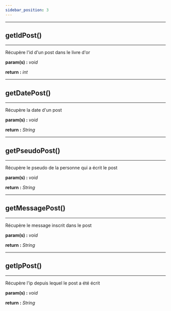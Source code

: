 ```yaml
---
sidebar_position: 3
---
```


---

## getIdPost()

---

Récupère l'id d'un post dans le livre d'or

**param(s) :** _void_

**return :** _int_

---

## getDatePost()

---

Récupère la date d'un post

**param(s) :** _void_

**return :** _String_

---

## getPseudoPost()

---

Récupère le pseudo de la personne qui a écrit le post

**param(s) :** _void_

**return :** _String_

---

## getMessagePost()

---

Récupère le message inscrit dans le post

**param(s) :** _void_

**return :** _String_

---

## getIpPost()

---

Récupère l'ip depuis lequel le post a été écrit

**param(s) :** _void_

**return :** _String_
